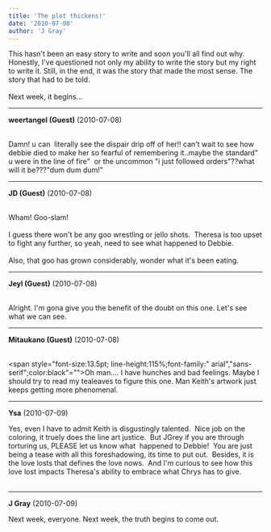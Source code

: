 ```yaml
---
title: 'The plot thickens!'
date: '2010-07-08'
author: 'J Gray'
---
```


This hasn't been an easy story to write and soon you'll all find out why. Honestly, I've questioned not only my ability to write the story but my right to write it. Still, in the end, it was the story that made the most sense. The story that had to be told. <br><br>Next week, it begins...<br>

---
**weertangel (Guest)** (2010-07-08)

<br>Damn! u can&nbsp; literally see the dispair drip off of her!! can't wait to see how debbie died to make her so fearful of remembering it..maybe the standard" u were in the line of fire"&nbsp; or the uncommon "i just followed orders"??what will it be???"dum dum dum!"

---
**JD (Guest)** (2010-07-08)

<br> Wham! Goo-slam!<br><br>I guess there won't be any goo wrestling or jello shots.&nbsp; Theresa is too upset to fight any further, so yeah, need to see what happened to Debbie.<br><br>Also, that goo has grown considerably, wonder what it's been eating.<br>

---
**Jeyl (Guest)** (2010-07-08)

<br> Alright. I'm gona give you the benefit of the doubt on this one. Let's see what we can see.

---
**Mitaukano (Guest)** (2010-07-08)

<br><span class="apple-style-span"><span style="font-size:13.5pt; line-height:115%;font-family:" arial","sans-serif";color:black"="">Oh man.... I have hunches and bad feelings. Maybe I should try to read my tealeaves to figure this one. Man Keith's artwork just keeps getting more phenomenal.</span></span>

---
**Ysa** (2010-07-09)

Yes, even I have to admit Keith is disgustingly talented.&nbsp; Nice job on the coloring, it truely does the line art justice.&nbsp; But JGrey if you are through torturing us, PLEASE let us know what&nbsp; happened to Debbie!&nbsp; You are just being a tease with all this foreshadowing, its time to put out.&nbsp; Besides, it is the love losts that defines the love nows.&nbsp; And I'm curious to see how this love lost impacts Theresa's ability to embrace what Chrys has to give.<br><br>

---
**J Gray** (2010-07-09)

Next week, everyone. Next week, the truth begins to come out. <br><br><br>


